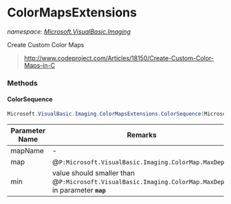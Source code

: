﻿# ColorMapsExtensions
_namespace: [Microsoft.VisualBasic.Imaging](./index.md)_

Create Custom Color Maps

> http://www.codeproject.com/Articles/18150/Create-Custom-Color-Maps-in-C


### Methods

#### ColorSequence
```csharp
Microsoft.VisualBasic.Imaging.ColorMapsExtensions.ColorSequence(Microsoft.VisualBasic.Imaging.ColorMap,System.String,System.Int32)
```


|Parameter Name|Remarks|
|--------------|-------|
|mapName|-|
|map|@``P:Microsoft.VisualBasic.Imaging.ColorMap.MaxDepth``|
|min|value should smaller than @``P:Microsoft.VisualBasic.Imaging.ColorMap.MaxDepth`` in parameter **`map`**|




